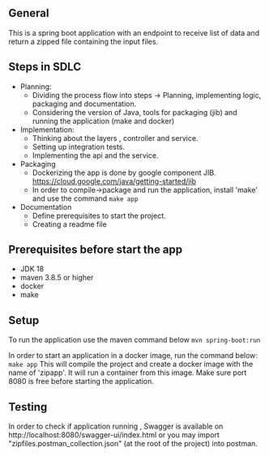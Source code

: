 ## General ##

This is a spring boot application with an endpoint to 
receive list of data and return a zipped file containing 
the input files. 

## Steps in SDLC
- Planning: 
  - Dividing the process flow into steps -> Planning, implementing logic, packaging and documentation.
  - Considering the version of Java, tools for packaging (jib) and running the application (make and docker)
- Implementation:
  - Thinking about the layers , controller and service.
  - Setting up integration tests.
  - Implementing the api and the service.
- Packaging
  - Dockerizing the app is done by google component JIB.   https://cloud.google.com/java/getting-started/jib
  - In order to compile->package and run the application, install 'make' and use the command `make app`
- Documentation
  - Define prerequisites to start the project. 
  - Creating a readme file

## Prerequisites before start the app ##

- JDK 18
- maven 3.8.5 or higher
- docker
- make

## Setup ##
To run the application use the maven command below
`mvn spring-boot:run`

In order to start an application in a docker image, 
run the command below:
`make app`
This will compile the project and create a docker image with the name of 'zipapp'. 
It will run a container from this image. 
Make sure port 8080 is free before starting the application.

## Testing ##

In order to check if application running , Swagger is available on http://localhost:8080/swagger-ui/index.html
or you may import "zipfiles.postman_collection.json" (at the root of the project) into postman.
